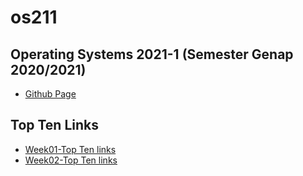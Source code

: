 # os211

## Operating Systems 2021-1 (Semester Genap 2020/2021)
* [Github Page](https://rheznandyae.github.io/os211/)

## Top Ten Links
* [Week01-Top Ten links](./W01/)
* [Week02-Top Ten links](./W02/)